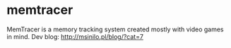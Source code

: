 # memtracer
MemTracer is a memory tracking system created mostly with video games in mind.
Dev blog: http://msinilo.pl/blog/?cat=7
